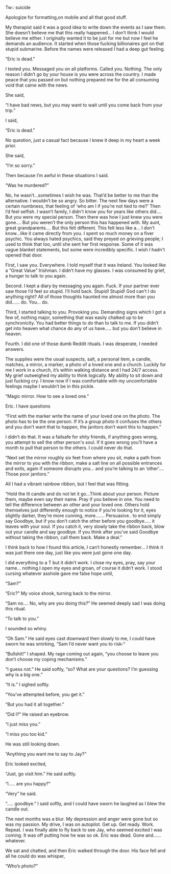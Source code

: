 Tw:: suicide

Apologize for formatting,on mobile and all that good stuff.


My therapist said it was a good idea to write down the events as I saw them. She doesn’t believe me that this really happened… I don’t think I would believe me either. I originally wanted it to be just for me but now I feel he demands an audience. It started when those fucking billionaires got on that stupid submarine. Before the names were released I had a deep gut feeling.


“Eric is dead.”


I texted you. Messaged you on all platforms. Called you. Nothing. The only reason I didn’t go by your house is you were across the country. I made peace that you passed on but nothing prepared me for the all consuming void that came with the news.


She said,


 “I have bad news, but you may want to wait until you come back from your trip.”


I said,


“Eric is dead.”


No question, just a casual fact because I knew it deep in my heart a week prior.


She said, 

“I’m so sorry.”


Then because I’m awful in these situations I said.


“Was he murdered?”


No, he wasn’t…sometimes I wish he was. That’d be better to me than the alternative. I wouldn’t be so angry. So bitter. The next few days were a certain numbness, that  feeling of ‘who am I if you’re not tied to me?’
Then I’d feel selfish. I wasn’t family, I didn't know you for years like others did…. But you were my special person. 
Then there was how I just knew you were gone…. But you weren’t the only person this has happened with. My aunt, great grandparents…. But this felt different. This felt less like a… I don’t know…like it came directly from you. I spent so much money on a fiver psychic. You always hated psychics, said they preyed on grieving people; I used to think that too, until she sent her first response. Some of it was vague blanket statements, but some were incredibly specific. I wish I hadn't opened that door.

First, I saw you. Everywhere. I told myself that it was Ireland. You looked like a “Great Value” Irishman. I didn’t have my glasses. I was consumed by grief, a hunger to talk to you again.

Second. I kept a diary by messaging you again. Fuck. If your partner ever saw those I’d feel so stupid. I’ll hold back. Stupid! Stupid! God can’t I do anything right? All of those thoughts haunted me almost more than you did…… do. You… do.

Third, I started talking to you. Provoking you. Demanding signs which I got a few of, nothing major, something that was easily chalked up to be synchronicity. You had better things to do than to talk to me. If you didn’t get into heaven what chance do any of us have….. but you don’t believe in heaven.

Fourth. I did one of those dumb Reddit rituals. I was desperate, I needed answers.


The supplies were the usual suspects, salt, a personal item, a candle, matches, a mirror, a marker, a photo of a loved one and a church. Luckily for me I work in a church, it’s within walking distance and I had 24/7 access. My grief outweighed my ability to think logically. My ability to sit down and just fucking cry. I know now if I was comfortable with my uncomfortable feelings maybe I wouldn’t be in this pickle.

“Magic mirror. How to see a loved one.”


Eric. I have questions

“First with the marker write the name of your loved one on the photo. The photo has to be the one person. If it’s a group photo it confuses the others and you don’t want that to happen, the janitors don’t want this to happen.”

I didn’t do that. It was a failsafe for shity friends, if anything goes wrong, you attempt to sell the other person's soul. If it goes wrong you’ll have a month to pull that person to the others. I could never do that.

“Next set the mirror roughly six feet from where you sit, make a path from the mirror to you with the ribbon, make a salt line on all possible entrances and exits, again if someone disrupts you… and you’re talking to an ‘other’…. Those poor janitors.”

All I had a vibrant rainbow ribbon, but I feel that was fitting.

“Hold the lit candle and do not let it go…Think about your person. Picture them, maybe even say their name. Pray if you believe in one. You need to tell the difference between an other and your loved one. Others hold themselves just differently enough to notice if you’re looking for it, eyes slightly darker, they’re more cunning, more……. Persuasive.. to end simply say Goodbye, but if you don’t catch the other before you goodbye….. it leaves with your soul. If you catch it, very slowly take the ribbon back, blow out your candle and say goodbye. If you think after you’ve said Goodbye without taking the ribbon, call them back. Make a deal.”



I think back to how I found this article, I can’t honestly remember… I think it was just there one day, just like you were just gone one day.

I did everything to a T but it didn’t work. I close my eyes, pray, say your name… nothing.I open my eyes and groan, of course it didn’t work. I stood cursing whatever asshole gave me false hope until,

“Sam?”

“Eric?” My voice shook, turning back to the mirror.


“Sam no…. No, why are you doing this?” He seemed deeply sad I was doing this ritual.

“To talk to you.”

I sounded so whiny.

“Oh Sam.” He said eyes cast downward then slowly to me, I could have sworn he was smirking, “Sam I’d never want you to risk-“

“Bullshit!” I shaped. My rage coming out again, “you choose to leave you don’t choose my coping mechanisms.”

“I guess not.” He said softly, “so? What are your questions? I’m guessing why is a big one.”

“It is.” I sighed softly.


“You’ve attempted before, you get it.”


“But you had it all together.”


“Did I?” He raised an eyebrow.


“I just miss you.”


“I miss you too kid.”


He was still looking down.


“Anything you want me to say to Jay?”


Eric looked excited,


“Just, go visit him.” He said softly.

“I….. are you happy?”


“Very” he said. 


“….. goodbye.” I said softly, and I could have sworn he laughed as I blew the candle out.


The next months was a blur. My depression and anger were gone but so was my passion. My drive, I was on autopilot. Get up. Get ready. Work. Repeat. I was finally able to fly back to see Jay, who seemed excited I was coming. It was off putting how he was so ok. Eric was dead. Gone and…… whatever.

We sat and chatted, and then Eric walked through the door. His face fell and all he could do was whisper,

“Who’s photo?”